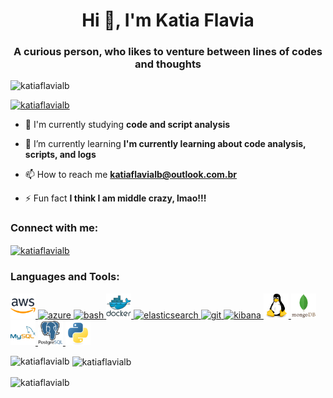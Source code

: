 <h1 align="center">Hi 👋, I'm Katia Flavia</h1>
<h3 align="center">A curious person, who likes to venture between lines of codes and thoughts</h3>

<p align="left"> <img src="https://komarev.com/ghpvc/?username=katiaflavialb&label=Profile%20views&color=0e75b6&style=flat" alt="katiaflavialb" /> </p>

<p align="left"> <a href="https://twitter.com/katiaflavialb" target="blank"><img src="https://img.shields.io/twitter/follow/katiaflavialb?logo=twitter&style=for-the-badge" alt="katiaflavialb" /></a> </p>

- 🔭 I'm currently studying **code and script analysis**

- 🌱 I’m currently learning **I'm currently learning about code analysis, scripts, and logs**

- 📫 How to reach me **katiaflavialb@outlook.com.br**

- ⚡ Fun fact **I think I am middle crazy, lmao!!!**

<h3 align="left">Connect with me:</h3>
<p align="left">
<a href="https://twitter.com/katiaflavialb" target="blank"><img align="center" src="https://raw.githubusercontent.com/rahuldkjain/github-profile-readme-generator/master/src/images/icons/Social/twitter.svg" alt="katiaflavialb" height="30" width="40" /></a>
</p>

<h3 align="left">Languages and Tools:</h3>
<p align="left"> <a href="https://aws.amazon.com" target="_blank" rel="noreferrer"> <img src="https://raw.githubusercontent.com/devicons/devicon/master/icons/amazonwebservices/amazonwebservices-original-wordmark.svg" alt="aws" width="40" height="40"/> </a> <a href="https://azure.microsoft.com/en-in/" target="_blank" rel="noreferrer"> <img src="https://www.vectorlogo.zone/logos/microsoft_azure/microsoft_azure-icon.svg" alt="azure" width="40" height="40"/> </a> <a href="https://www.gnu.org/software/bash/" target="_blank" rel="noreferrer"> <img src="https://www.vectorlogo.zone/logos/gnu_bash/gnu_bash-icon.svg" alt="bash" width="40" height="40"/> </a> <a href="https://www.docker.com/" target="_blank" rel="noreferrer"> <img src="https://raw.githubusercontent.com/devicons/devicon/master/icons/docker/docker-original-wordmark.svg" alt="docker" width="40" height="40"/> </a> <a href="https://www.elastic.co" target="_blank" rel="noreferrer"> <img src="https://www.vectorlogo.zone/logos/elastic/elastic-icon.svg" alt="elasticsearch" width="40" height="40"/> </a> <a href="https://git-scm.com/" target="_blank" rel="noreferrer"> <img src="https://www.vectorlogo.zone/logos/git-scm/git-scm-icon.svg" alt="git" width="40" height="40"/> </a> <a href="https://www.elastic.co/kibana" target="_blank" rel="noreferrer"> <img src="https://www.vectorlogo.zone/logos/elasticco_kibana/elasticco_kibana-icon.svg" alt="kibana" width="40" height="40"/> </a> <a href="https://www.linux.org/" target="_blank" rel="noreferrer"> <img src="https://raw.githubusercontent.com/devicons/devicon/master/icons/linux/linux-original.svg" alt="linux" width="40" height="40"/> </a> <a href="https://www.mongodb.com/" target="_blank" rel="noreferrer"> <img src="https://raw.githubusercontent.com/devicons/devicon/master/icons/mongodb/mongodb-original-wordmark.svg" alt="mongodb" width="40" height="40"/> </a> <a href="https://www.mysql.com/" target="_blank" rel="noreferrer"> <img src="https://raw.githubusercontent.com/devicons/devicon/master/icons/mysql/mysql-original-wordmark.svg" alt="mysql" width="40" height="40"/> </a> <a href="https://www.postgresql.org" target="_blank" rel="noreferrer"> <img src="https://raw.githubusercontent.com/devicons/devicon/master/icons/postgresql/postgresql-original-wordmark.svg" alt="postgresql" width="40" height="40"/> </a> <a href="https://www.python.org" target="_blank" rel="noreferrer"> <img src="https://raw.githubusercontent.com/devicons/devicon/master/icons/python/python-original.svg" alt="python" width="40" height="40"/> </a> </p>

<p><img align="left" src="https://github-readme-stats.vercel.app/api/top-langs?username=katiaflavialb&show_icons=true&locale=en&layout=compact" alt="katiaflavialb" /></p>

<p>&nbsp;<img align="center" src="https://github-readme-stats.vercel.app/api?username=katiaflavialb&show_icons=true&locale=en" alt="katiaflavialb" /></p>

<p><img align="center" src="https://github-readme-streak-stats.herokuapp.com/?user=katiaflavialb&" alt="katiaflavialb" /></p>

